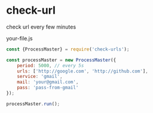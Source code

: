 # check-url
check url every few minutes

your-file.js
```javascript
const {ProcessMaster} = require('check-urls');

const processMaster = new ProcessMaster({
    period: 5000, // every 5s
    urls: ['http://google.com', 'http://github.com'],
    service: 'gmail',
    mail: 'your@gmail.com',
    pass: 'pass-from-gmail'
});

processMaster.run();
```
